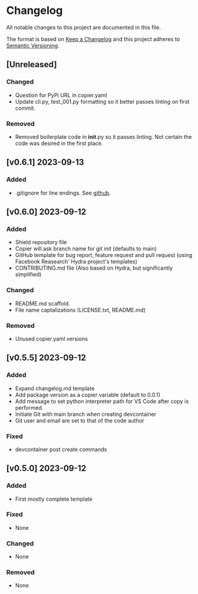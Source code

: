 # Changelog
All notable changes to this project are documented in this file.

The format is based on [Keep a Changelog](http://keepachangelog.com/en/1.0.0/)
and this project adheres to [Semantic Versioning](http://semver.org/spec/v2.0.0.html).

<!-- insertion marker -->
## [Unreleased]

### Changed
- Question for PyPi URL in copier.yaml
- Update cli.py, test_001.py formatting so it better passes linting on first commit.

### Removed
- Removed boilerplate code in __init__.py so it passes linting. Not certain the code was desired in the first place.

## [v0.6.1] 2023-09-13

### Added
- .gitignore for line endings. See [github](https://docs.github.com/en/get-started/getting-started-with-git/configuring-git-to-handle-line-endings).

## [v0.6.0] 2023-09-12

### Added
- Shield repository file
- Copier will ask branch name for git init (defaults to main)
- GitHub template for bug report, feature request and pull request (using Facebook Reasearch' Hydra project's templates)
- CONTRIBUTING.md file (Also based on Hydra, but significantly simplified)

### Changed
- README.md scaffold.
- File name captalizations (LICENSE.txt, README.md)

### Removed
- Unused copier.yaml versions

## [v0.5.5] 2023-09-12

### Added
- Expand changelog.md template
- Add package version as a copier variable (default to 0.0.1)
- Add message to set python interpreter path for VS Code after copy is performed.
- Initiate Git with main branch when creating devcontainer
- Git user and email are set to that of the code author

### Fixed
- devcontainer post create commands

## [v0.5.0] 2023-09-12

### Added
- First mostly complete template

### Fixed
- None

### Changed
- None

### Removed
- None
